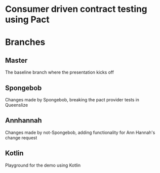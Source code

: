 # Consumer driven contract testing using Pact

# Branches

## Master

The baseline branch where the presentation kicks off

## Spongebob

Changes made by Spongebob, breaking the pact provider tests in Queenslize

## Annhannah

Changes made by not-Spongebob, adding functionality for Ann Hannah's change request

## Kotlin

Playground for the demo using Kotlin
